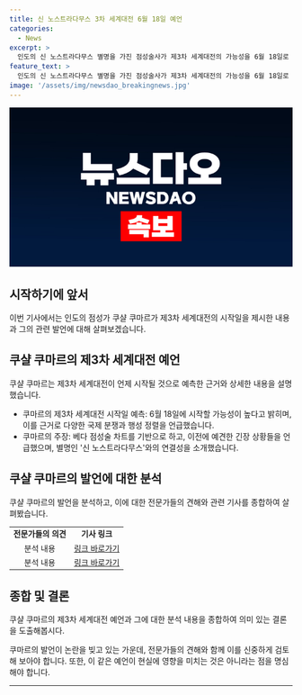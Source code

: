 ```yaml
---
title: 신 노스트라다무스 3차 세계대전 6월 18일 예언
categories:
  - News
excerpt: >
  인도의 신 노스트라다무스 별명을 가진 점성술사가 제3차 세계대전의 가능성을 6월 18일로 예측했다. 그는 인도-파키스탄 국경, 북한의 행동, 이스라엘-레바논 긴장 등을 근거로 이를 밝혔으며, 베다 점성술 차트를 활용해 이전에도 다수의 긴장 상황을 예언한 경험을 갖고 있다. 이는 16세기 점성가 노스트라다무스의 영향을 받은 것으로, 그의 예언은 미래 사건을 예언하는 942개의 구절로 이뤄져 있다. 그는 2024년을 최악의 한 해로 예언한 바 있다.
feature_text: >
  인도의 신 노스트라다무스 별명을 가진 점성술사가 제3차 세계대전의 가능성을 6월 18일로 예측했다. 그는 인도-파키스탄 국경, 북한의 행동, 이스라엘-레바논 긴장 등을 근거로 이를 밝혔으며, 베다 점성술 차트를 활용해 이전에도 다수의 긴장 상황을 예언한 경험을 갖고 있다. 이는 16세기 점성가 노스트라다무스의 영향을 받은 것으로, 그의 예언은 미래 사건을 예언하는 942개의 구절로 이뤄져 있다. 그는 2024년을 최악의 한 해로 예언한 바 있다.
image: '/assets/img/newsdao_breakingnews.jpg'
---
```


<p><img src="/assets/img/newsdao_breakingnews.jpg" alt="pcversion 속보" /></p>

<h2 data-ke-size="size26">시작하기에 앞서</h2>

<p data-ke-size="size16">이번 기사에서는 인도의 점성가 쿠샬 쿠마르가 제3차 세계대전의 시작일을 제시한 내용과 그의 관련 발언에 대해 살펴보겠습니다.</p>

<h2 data-ke-size="size26">쿠샬 쿠마르의 제3차 세계대전 예언</h2>

<p data-ke-size="size16">쿠샬 쿠마르는 제3차 세계대전이 언제 시작될 것으로 예측한 근거와 상세한 내용을 설명했습니다.</p>

<ul>
  <li>쿠마르의 제3차 세계대전 시작일 예측: 6월 18일에 시작할 가능성이 높다고 밝히며, 이를 근거로 다양한 국제 분쟁과 행성 정렬을 언급했습니다.</li>
  <li>쿠마르의 주장: 베다 점성술 차트를 기반으로 하고, 이전에 예견한 긴장 상황들을 언급했으며, 별명인 '신 노스트라다무스'와의 연결성을 소개했습니다.</li>
</ul>

<h2 data-ke-size="size26">쿠샬 쿠마르의 발언에 대한 분석</h2>

<p data-ke-size="size16">쿠샬 쿠마르의 발언을 분석하고, 이에 대한 전문가들의 견해와 관련 기사를 종합하여 살펴봤습니다.</p>

<table>
  <tr>
    <td style="text-align: center; height: 17px;"><b>전문가들의 의견</b></td>
    <td style="text-align: center; height: 17px;"><b>기사 링크</b></td>
  </tr>
  <tr>
    <td style="text-align: center; height: 17px;">분석 내용</td>
    <td style="text-align: center; height: 17px;"><a href="https://news.com/link1">링크 바로가기</a></td>
  </tr>
  <tr>
    <td style="text-align: center; height: 17px;">분석 내용</td>
    <td style="text-align: center; height: 17px;"><a href="https://news.com/link2">링크 바로가기</a></td>
  </tr>
</table>

<h2 data-ke-size="size26">종합 및 결론</h2>

<p data-ke-size="size16">쿠샬 쿠마르의 제3차 세계대전 예언과 그에 대한 분석 내용을 종합하여 의미 있는 결론을 도출해봅시다.</p>

<p data-ke-size="size16">쿠마르의 발언이 논란을 빚고 있는 가운데, 전문가들의 견해와 함께 이를 신중하게 검토해 보아야 합니다. 또한, 이 같은 예언이 현실에 영향을 미치는 것은 아니라는 점을 명심해야 합니다.</p>

<hr>

<p data-ke-size="size16">&nbsp;</p>

